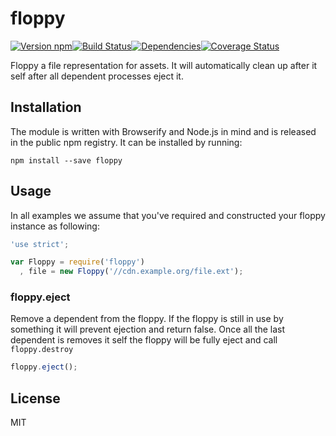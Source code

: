 # floppy

[![Version npm][version]](http://browsenpm.org/package/floppy)[![Build Status][build]](https://travis-ci.org/bigpipe/floppy)[![Dependencies][david]](https://david-dm.org/bigpipe/floppy)[![Coverage Status][cover]](https://coveralls.io/r/bigpipe/floppy?branch=master)

[from]: https://img.shields.io/badge/from-bigpipe.io-9d8dff.svg?style=flat-square
[version]: http://img.shields.io/npm/v/floppy.svg?style=flat-square
[build]: http://img.shields.io/travis/bigpipe/floppy/master.svg?style=flat-square
[david]: https://img.shields.io/david/bigpipe/floppy.svg?style=flat-square
[cover]: http://img.shields.io/coveralls/bigpipe/floppy/master.svg?style=flat-square

Floppy a file representation for assets. It will automatically clean up after it
self after all dependent processes eject it.

## Installation

The module is written with Browserify and Node.js in mind and is released in the
public npm registry. It can be installed by running:

```
npm install --save floppy
```

## Usage

In all examples we assume that you've required and constructed your floppy
instance as following:

```js
'use strict';

var Floppy = require('floppy')
  , file = new Floppy('//cdn.example.org/file.ext');
```

### floppy.eject

Remove a dependent from the floppy. If the floppy is still in use by something
it will prevent ejection and return false. Once all the last dependent is
removes it self the floppy will be fully eject and call `floppy.destroy`

```js
floppy.eject();
```

## License

MIT
